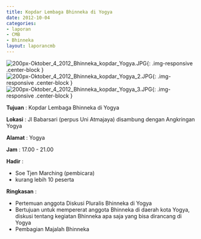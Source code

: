 ```yaml
---
title: Kopdar Lembaga Bhinneka di Yogya
date: 2012-10-04
categories:
- laporan
- CMB
- Bhinneka
layout: laporancmb
---
```


![200px-Oktober_4_2012_Bhinneka_kopdar_Yogya.JPG](/uploads/200px-Oktober_4_2012_Bhinneka_kopdar_Yogya.JPG){: .img-responsive .center-block }	
![200px-Oktober_4_2012_Bhinneka_kopdar_Yogya_2.JPG](/uploads/200px-Oktober_4_2012_Bhinneka_kopdar_Yogya_2.JPG){: .img-responsive .center-block }	
![200px-Oktober_4_2012_Bhinneka_kopdar_Yogya_3.JPG](/uploads/200px-Oktober_4_2012_Bhinneka_kopdar_Yogya_3.JPG){: .img-responsive .center-block }	
	
**Tujuan** :	Kopdar Lembaga Bhinneka di Yogya
	
**Lokasi** :	Jl Babarsari (perpus Uni Atmajaya) disambung dengan Angkringan Yogya
	
**Alamat** : 	Yogya
	
**Jam** :	17.00 - 21.00
	
**Hadir** :	
*	Soe Tjen Marching (pembicara)
*	kurang lebih 10 peserta

**Ringkasan** :	
*	Pertemuan anggota Diskusi Pluralis Bhinneka di Yogya
*	Bertujuan untuk mempererat anggota Bhinneka di daerah kota Yogya, diskusi tentang kegiatan Bhinneka apa saja yang bisa dirancang di Yogya
*	Pembagian Majalah Bhinneka
